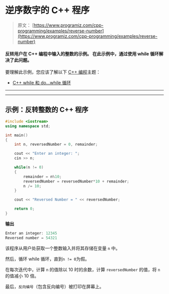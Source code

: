 # 逆序数字的 C++ 程序

> 原文： [https://www.programiz.com/cpp-programming/examples/reverse-number](https://www.programiz.com/cpp-programming/examples/reverse-number)

#### 反转用户在 C++ 编程中输入的整数的示例。 在此示例中，通过使用 while 循环解决了此问题。

要理解此示例，您应该了解以下 [C++ 编程](/cpp-programming "C++ tutorial")主题：

*   [C++ while 和 do...while 循环](/cpp-programming/do-while-loop)

* * *

* * *

## 示例：反转整数的 C++ 程序

```cpp
#include <iostream>
using namespace std;

int main()
{
    int n, reversedNumber = 0, remainder;

    cout << "Enter an integer: ";
    cin >> n;

    while(n != 0)
    {
        remainder = n%10;
        reversedNumber = reversedNumber*10 + remainder;
        n /= 10;
    }

    cout << "Reversed Number = " << reversedNumber;

    return 0;
} 
```

**输出**

```cpp
Enter an integer: 12345
Reversed number = 54321
```

该程序从用户处获取一个整数输入并将其存储在变量 `n` 中。

然后，循环 while 循环，直到`n != 0`为假。

在每次迭代中，计算 `n` 的值除以 10 时的余数，计算 `reversedNumber` 的值，将 `n` 的值减小 10 倍。

最后，`反向编号`（包含反向编号）被打印在屏幕上。